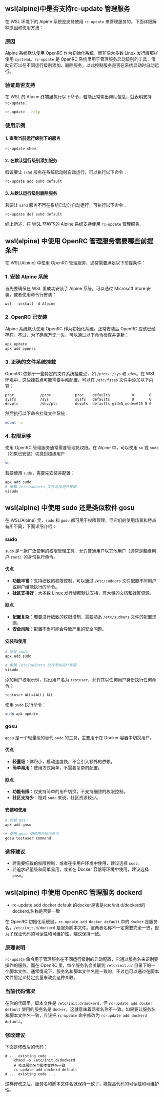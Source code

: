 ## wsl(alpine)中是否支持rc-update 管理服务

在 WSL 环境下的 Alpine 系统是支持使用 `rc-update` 来管理服务的。下面详细解释原因和使用方法：

### 原因
Alpine 系统默认使用 OpenRC 作为初始化系统，而非像大多数 Linux 发行版那样使用 `systemd`。`rc-update` 是 OpenRC 系统里用于管理服务启动级别的工具，借助它可以在不同运行级别添加、删除服务，以此控制服务是否在系统启动时自动运行。

### 验证是否支持
在 WSL 的 Alpine 终端里执行以下命令，若能正常输出帮助信息，就表明支持 `rc-update`：
```bash
rc-update --help
```

### 使用示例
#### 1. 查看当前运行级别下的服务
```bash
rc-update show
```

#### 2. 在默认运行级别添加服务
假设要让 `sshd` 服务在系统启动时自动运行，可以执行以下命令：
```bash
rc-update add sshd default
```

#### 3. 从默认运行级别删除服务
若要让 `sshd` 服务不再在系统启动时自动运行，可执行以下命令：
```bash
rc-update del sshd default
```

综上所述，在 WSL 环境下的 Alpine 系统支持使用 `rc-update` 管理服务。 

##  wsl(alpine) 中使用 OpenRC 管理服务需要哪些前提条件

在 WSL(Alpine) 中使用 OpenRC 管理服务，通常需要满足以下前提条件：

### 1. 安装 Alpine 系统
首先要确保在 WSL 里成功安装了 Alpine 系统。可以通过 Microsoft Store 安装，或者使用命令行安装：
```powershell
wsl --install -d Alpine
```

### 2. OpenRC 已安装
Alpine 系统默认使用 OpenRC 作为初始化系统，正常安装后 OpenRC 应该已经存在。不过，为了确保万无一失，可以通过以下命令检查并更新：
```bash
apk update
apk add openrc
```

### 3. 正确的文件系统挂载
OpenRC 依赖于一些特定的文件系统挂载点，如 `/proc`、`/sys` 和 `/dev`。在 WSL 环境中，这些挂载点可能需要手动配置。可以在 `/etc/fstab` 文件中添加以下内容：
```plaintext:/etc/fstab
proc            /proc           proc    defaults          0       0
sysfs           /sys            sysfs   defaults          0       0
devpts          /dev/pts        devpts  defaults,gid=5,mode=620 0 0
```
然后执行以下命令挂载文件系统：
```bash
mount -a
```

### 4. 权限足够
使用 OpenRC 管理服务通常需要管理员权限。在 Alpine 中，可以使用 `su` 或 `sudo`（如果已安装）切换到超级用户：
```bash
su -
```
若要使用 `sudo`，需要先安装并配置：
```bash
apk add sudo
# 编辑 /etc/sudoers 文件添加用户权限
visudo
```


##  wsl(alpine) 中使用 sudo 还是类似软件 gosu

在 WSL(Alpine) 里，`sudo` 和 `gosu` 都可用于权限管理，但它们的使用场景和特点有所不同，下面详细介绍：

### sudo
`sudo` 是一款广泛使用的权限管理工具，允许普通用户以其他用户（通常是超级用户 `root`）的身份执行命令。

#### 优点
- **功能丰富**：支持细致的权限控制，可以通过 `/etc/sudoers` 文件配置不同用户或用户组能执行的命令。
- **社区支持好**：大多数 Linux 发行版都默认支持，有大量的文档和社区资源。

#### 缺点
- **配置复杂**：若要进行细致的权限控制，需要熟悉 `/etc/sudoers` 文件的配置规则。
- **安全风险**：配置不当可能会导致严重的安全问题。

#### 安装和使用
```bash
# 安装 sudo
apk add sudo

# 编辑 /etc/sudoers 文件添加用户权限
visudo
```
添加用户权限示例，假设用户名为 `testuser`，允许其以任何用户身份执行任何命令：
```plaintext:/etc/sudoers
testuser ALL=(ALL) ALL
```
使用 `sudo` 执行命令：
```bash
sudo apk update
```

### gosu
`gosu` 是一个轻量级的替代 `sudo` 的工具，主要用于在 Docker 容器中切换用户。

#### 优点
- **轻量级**：体积小，启动速度快，不会引入额外的依赖。
- **简单易用**：使用方式简单，不需要复杂的配置。

#### 缺点
- **功能有限**：仅支持简单的用户切换，不支持细致的权限控制。
- **社区支持少**：相对 `sudo` 来说，社区资源较少。

#### 安装和使用
```bash
# 安装 gosu
apk add gosu

# 使用 gosu 切换用户执行命令
gosu testuser command
```

### 选择建议
- 若需要细致的权限控制，或者在多用户环境中使用，建议选择 `sudo`。
- 若追求轻量级和简单易用，或者在 Docker 容器等环境中使用，建议选择 `gosu`。 

##  wsl(alpine) 中使用 OpenRC 管理服务 dockerd 

- rc-update add docker default 的docker是否是/etc/init.d/dockerd的dockerd,名称是否要一致

在 OpenRC 初始化系统里，`rc-update add docker default` 中的 `docker` 是服务名，`/etc/init.d/dockerd` 是服务脚本文件。这两者名称不一定需要完全一致，但为了保证代码的可读性和可维护性，建议保持一致。

### 原理说明
`rc-update` 命令用于管理服务在不同运行级别的启动配置，它通过服务名来识别要操作的服务。而在 OpenRC 里，每个服务名会关联到 `/etc/init.d/` 目录下的一个脚本文件。通常情况下，服务名和脚本文件名是一致的，不过也可以通过在脚本文件里定义特定变量来改变这种关联。

### 当前代码情况
在你的代码里，脚本文件是 `/etc/init.d/dockerd`，但 `rc-update add docker default` 使用的服务名是 `docker`，这就意味着两者名称不一致。如果要让服务名和脚本文件名一致，应该把 `rc-update` 命令修改为 `rc-update add dockerd default`。

### 修改建议
下面是修改后的代码：
```shellscript
# ... existing code ...
    chmod +x /etc/init.d/dockerd
    # 修改服务名与脚本文件名一致
    rc-update add dockerd default
# ... existing code ...
```

这样修改之后，服务名和脚本文件名就保持一致了，能提高代码的可读性和可维护性。 
